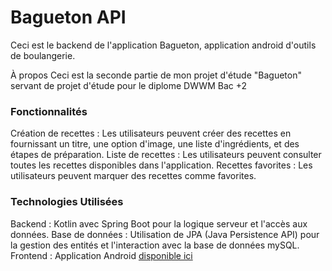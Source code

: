 # Bagueton API
Ceci est le backend de l'application Bagueton, application android d'outils de boulangerie.

À propos
Ceci est la seconde partie de mon projet d'étude "Bagueton" servant de projet d'étude pour le diplome DWWM Bac +2

### Fonctionnalités
Création de recettes : Les utilisateurs peuvent créer des recettes en fournissant un titre, une option d'image, une liste d'ingrédients, et des étapes de préparation.
Liste de recettes : Les utilisateurs peuvent consulter toutes les recettes disponibles dans l'application.
Recettes favorites : Les utilisateurs peuvent marquer des recettes comme favorites.

### Technologies Utilisées
Backend : Kotlin avec Spring Boot pour la logique serveur et l'accès aux données.
Base de données : Utilisation de JPA (Java Persistence API) pour la gestion des entités et l'interaction avec la base de données mySQL.
Frontend : Application Android [disponible ici](https://github.com/CedricSanchezGithub/Bagueton_v1)
